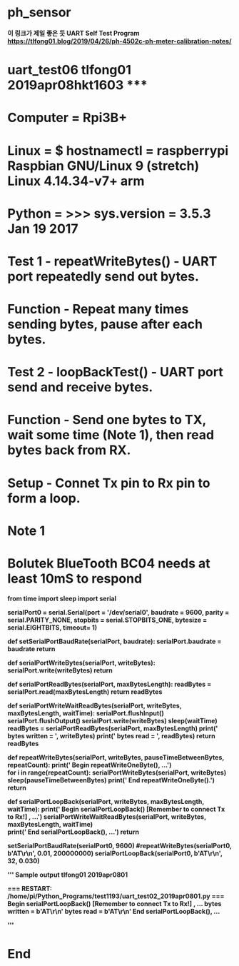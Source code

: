 # ph_sensor
<b>  이 링크가 제일 좋은 듯
UART Self Test Program
https://tlfong01.blog/2019/04/26/ph-4502c-ph-meter-calibration-notes/


# uart_test06 tlfong01 2019apr08hkt1603 ***

# Computer = Rpi3B+
# Linux    = $ hostnamectl = raspberrypi Raspbian GNU/Linux 9 (stretch) Linux 4.14.34-v7+ arm 
# Python   = >>> sys.version = 3.5.3 Jan 19 2017

# Test 1   - repeatWriteBytes() - UART port repeatedly send out bytes.  
# Function - Repeat many times sending bytes, pause after each bytes.

# Test 2   - loopBackTest() - UART port send and receive bytes.
# Function - Send one bytes to TX, wait some time (Note 1), then read bytes back from RX. 
# Setup    - Connet Tx pin to Rx pin to form a loop.

# Note 1
# Bolutek BlueTooth BC04 needs at least 10mS to respond

from   time import sleep
import serial

serialPort0 = serial.Serial(port = '/dev/serial0',
        baudrate = 9600,
        parity = serial.PARITY_NONE,
        stopbits = serial.STOPBITS_ONE,
        bytesize = serial.EIGHTBITS,
        timeout= 1)

def setSerialPortBaudRate(serialPort, baudrate):
    serialPort.baudrate = baudrate
    return

def serialPortWriteBytes(serialPort, writeBytes):
    serialPort.write(writeBytes)
    return

def serialPortReadBytes(serialPort, maxBytesLength):
    readBytes = serialPort.read(maxBytesLength)
    return readBytes

def serialPortWriteWaitReadBytes(serialPort, writeBytes, maxBytesLength, waitTime):
    serialPort.flushInput()
    serialPort.flushOutput()
    serialPort.write(writeBytes)
    sleep(waitTime) 
    readBytes = serialPortReadBytes(serialPort, maxBytesLength)
    print('        bytes written = ', writeBytes) 
    print('        bytes read    = ', readBytes)
    return readBytes

def repeatWriteBytes(serialPort, writeBytes, pauseTimeBetweenBytes, repeatCount):
    print('       Begin repeatWriteOneByte(), ...')   
    for i in range(repeatCount):
        serialPortWriteBytes(serialPort, writeBytes)                
        sleep(pauseTimeBetweenBytes)
    print('       End   repeatWriteOneByte().')
    return

def serialPortLoopBack(serialPort, writeBytes, maxBytesLength, waitTime): 
    print('        Begin serialPortLoopBack() [Remember to connect Tx to Rx!] , ...')
    serialPortWriteWaitReadBytes(serialPort, writeBytes, maxBytesLength, waitTime)     
    print('        End   serialPortLoopBack(), ...')
    return

setSerialPortBaudRate(serialPort0, 9600)
#repeatWriteBytes(serialPort0, b'AT\r\n', 0.01, 200000000)
serialPortLoopBack(serialPort0, b'AT\r\n', 32, 0.030)

''' Sample output  tlfong01 2019apr0801
>>> 
=== RESTART: /home/pi/Python_Programs/test1193/uart_test02_2019apr0801.py ===
        Begin serialPortLoopBack() [Remember to connect Tx to Rx!] , ...
        bytes written =  b'AT\r\n'
        bytes read    =  b'AT\r\n'
        End   serialPortLoopBack(), ...
>>>
'''

# End 
